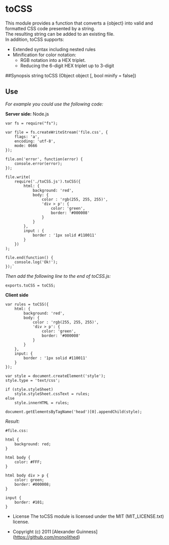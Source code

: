 # toCSS

This module provides a function that converts a {object} into valid and formatted CSS code presented by a string. <br
 />
The resulting string can be added to an existing file. <br />
In addition, toCSS supports:

* Extended syntax including nested rules
* Minification for color notation:
	* RGB notation into a HEX triplet.
	* Reducing the 6-digit HEX triplet up to 3-digit

##Synopsis
	string toCSS (Object object [, bool minify = false])

## Use
*For example you could use the following code:*

**Server side:** Node.js

	var fs = require("fs");

	var file = fs.createWriteStream('file.css', {
		flags: 'a',
		encoding: 'utf-8',
		mode: 0666
	});

	file.on('error', function(error) {
		console.error(error);
	});

	file.write(
		require('./toCSS.js').toCSS({
			html: {
				background: 'red',
				body: {
					color : 'rgb(255, 255, 255)',
					'div > p': {
						color: 'green',
						border: '#000008'
					}
				}
			},
			input : {
				border : '1px solid #110011'
			}
		})
	);

	file.end(function() {
		console.log('Ok!');
	});`

*Then add the following line to the end of toCSS.js:*

	exports.toCSS = toCSS;

**Client side**


	var rules = toCSS({
		html: {
			background: 'red',
			body: {
				color : 'rgb(255, 255, 255)',
				'div > p': {
					color: 'green',
					border: '#000008'
				}
			}
		},
		input: {
			border : '1px solid #110011'
		}
	});

	var style = document.createElement('style');
	style.type = 'text/css';

	if (style.styleSheet)
		style.styleSheet.cssText = rules;
	else
		style.innerHTML = rules;

	document.getElementsByTagName('head')[0].appendChild(style);

*Result:*

	#file.css:

	html {
		background: red;
	}

	html body {
		color: #FFF;
	}

	html body div > p {
		color: green;
		border: #000008;
	}

	input {
		border: #101;
	}


* License
    The toCSS module is licensed under the MIT (MIT_LICENSE.txt) license.

* Copyright (c) 2011 [Alexander Guinness] (https://github.com/monolithed)